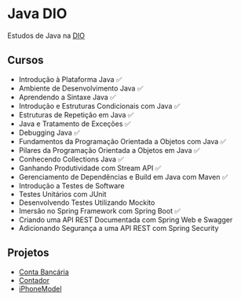 # Java DIO
Estudos de Java na [DIO](web.dio.me)

## Cursos
- Introdução à Plataforma Java ✅
- Ambiente de Desenvolvimento Java ✅
- Aprendendo a Sintaxe Java ✅
- Introdução e Estruturas Condicionais com Java ✅
- Estruturas de Repetição em Java ✅
- Java e Tratamento de Exceções ✅
- Debugging Java ✅
- Fundamentos da Programação Orientada a Objetos com Java ✅
- Pilares da Programação Orientada a Objetos em Java ✅
- Conhecendo Collections Java ✅
- Ganhando Produtividade com Stream API ✅
- Gerenciamento de Dependências e Build em Java com Maven ✅
- Introdução a Testes de Software
- Testes Unitários com JUnit
- Desenvolvendo Testes Utilizando Mockito
- Imersão no Spring Framework com Spring Boot ✅
- Criando uma API REST Documentada com Spring Web e Swagger
- Adicionando Segurança a uma API REST com Spring Security


## Projetos

- [Conta Bancária](https://github.com/otonielnn/Dio-Java/tree/main/DesafioDeProjeto/ContaBanco)
- [Contador](https://github.com/otonielnn/Dio-Java/tree/main/DesafioDeProjeto/DesafioControleFluxo)
- [iPhoneModel](https://github.com/otonielnn/Dio-Java/tree/main/DesafioDeProjeto/iPhoneModel)